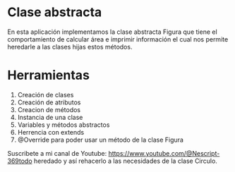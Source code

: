 # Clase abstracta
En esta aplicación implementamos la clase abstracta Figura que tiene el comportamiento de calcular área e imprimir información el cual nos permite heredarle a las clases hijas estos métodos.

# Herramientas
1. Creación de clases
2. Creación de atributos
3. Creacion de métodos
4. Instancia de una clase
5. Variables y métodos abstractos
6. Herrencia con extends
7. @Override para poder usar un método de la clase Figura
   
Suscribete a mi canal de Youtube: https://www.youtube.com/@Nescript-369todo heredado y así rehacerlo a las necesidades de la clase Circulo.
